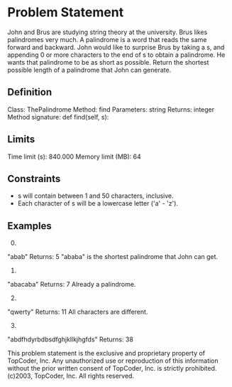 # Problem Statement

John and Brus are studying string theory at the university. Brus likes palindromes very much. A palindrome is a word that reads the same forward and backward. John would like to surprise Brus by taking a s, and appending 0 or more characters to the end of s to obtain a palindrome. He wants that palindrome to be as short as possible. Return the shortest possible length of a palindrome that John can generate.

## Definition

Class: ThePalindrome
Method: find
Parameters: string
Returns: integer
Method signature: def find(self, s):

## Limits

Time limit (s): 840.000
Memory limit (MB): 64

## Constraints

- s will contain between 1 and 50 characters, inclusive.
- Each character of s will be a lowercase letter ('a' - 'z').

## Examples

0)

"abab"
Returns: 5
"ababa" is the shortest palindrome that John can get.

1)

"abacaba"
Returns: 7
Already a palindrome.

2)

"qwerty"
Returns: 11
All characters are different.

3)

"abdfhdyrbdbsdfghjkllkjhgfds"
Returns: 38

This problem statement is the exclusive and proprietary property of TopCoder, Inc. Any unauthorized use or reproduction of this information without the prior written consent of TopCoder, Inc. is strictly prohibited. (c)2003, TopCoder, Inc. All rights reserved.

